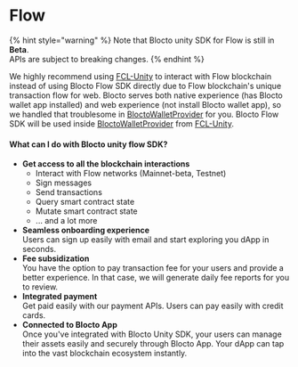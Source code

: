 # Flow

{% hint style="warning" %}
Note that Blocto unity SDK for Flow is still in **Beta**.\
APIs are subject to breaking changes.
{% endhint %}

We highly recommend using [FCL-Unity](https://github.com/blocto/blocto-unity-sdk/tree/main/Assets/Plugins/Flow) to interact with Flow blockchain instead of using Blocto Flow SDK directly due to Flow blockchain's unique transaction flow for web. Blocto serves both native experience (has Blocto wallet app installed) and web experience (not install Blocto wallet app), so we handled that troublesome in [BloctoWalletProvider](https://github.com/blocto/blocto-unity-sdk/tree/main/Assets/Plugins/Blocto.Sdk/Flow) for you. Blocto Flow SDK will be used inside [BloctoWalletProvider](https://github.com/blocto/blocto-unity-sdk/tree/main/Assets/Plugins/Blocto.Sdk/Flow) from [FCL-Unity](https://github.com/blocto/blocto-unity-sdk/tree/main/Assets/Plugins/Flow).

#### What can I do with Blocto unity flow SDK?

* **Get access to all the blockchain interactions**
  * Interact with Flow networks (Mainnet-beta, Testnet)
  * Sign messages
  * Send transactions
  * Query smart contract state
  * Mutate smart contract state
  * ... and a lot more
* **Seamless onboarding experience**\
  Users can sign up easily with email and start exploring you dApp in seconds.
* **Fee subsidization**\
  You have the option to pay transaction fee for your users and provide a better experience. In that case, we will generate daily fee reports for you to review.
* **Integrated payment**\
  Get paid easily with our payment APIs. Users can pay easily with credit cards.
* **Connected to Blocto App**\
  Once you've integrated with Blocto Unity SDK, your users can manage their assets easily and securely through Blocto App. Your dApp can tap into the vast blockchain ecosystem instantly.
